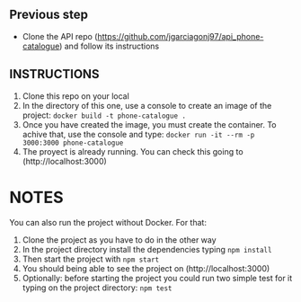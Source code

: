 ## Previous step
- Clone the API repo (https://github.com/jgarciagonj97/api_phone-catalogue) and follow its instructions 

## INSTRUCTIONS

1. Clone this repo on your local
2. In the directory of this one, use a console to create an image of the project: `docker build -t phone-catalogue .`
3. Once you have created the image, you must create the container. To achive that, use the console and type: `docker run -it --rm -p 3000:3000 phone-catalogue`
4. The proyect is already running. You can check this going to (http://localhost:3000)

# NOTES

You can also run the project without Docker. For that:

1. Clone the project as you have to do in the other way
2. In the project directory install the dependencies typing `npm install`
3. Then start the project with `npm start`
4. You should being able to see the project on (http://localhost:3000)
5. Optionally: before starting the project you could run two simple test for it typing on the project directory: `npm test`
